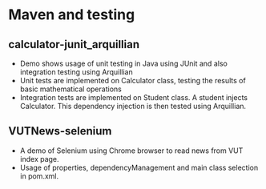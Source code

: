 # Maven and testing

## calculator-junit_arquillian

- Demo shows usage of unit testing in Java using JUnit and also integration testing using Arquillian
- Unit tests are implemented on Calculator class, testing the results of basic mathematical operations
- Integration tests are implemented on Student class. A student injects Calculator. This dependency injection is then tested using Arquillian.

## VUTNews-selenium

- A demo of Selenium using Chrome browser to read news from VUT index page.
- Usage of properties, dependencyManagement and main class selection in pom.xml.